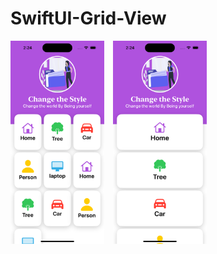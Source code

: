 # SwiftUI-Grid-View

<img src="https://github.com/Xagar123/SwiftUI-Grid-View/blob/main/customGrid3.png" alt="GitHub Logo 1" width="150" style="display: inline; margin-right: 10px;" />
<img src="https://github.com/Xagar123/SwiftUI-Grid-View/blob/main/customGrid1.png" alt="GitHub Logo 2" width="150" style="display: inline;" />



